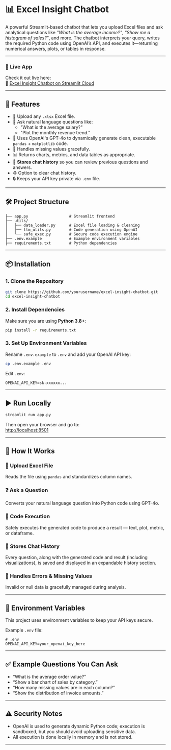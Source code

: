 # 📊 Excel Insight Chatbot

A powerful Streamlit-based chatbot that lets you upload Excel files and ask analytical questions like *"What is the average income?"*, *"Show me a histogram of sales?"*, and more. The chatbot interprets your query, writes the required Python code using OpenAI’s API, and executes it—returning numerical answers, plots, or tables in response.

---

### 🚀 Live App

Check it out live here:  
🔗 [Excel Insight Chatbot on Streamlit Cloud](https://chatbot-for-excel-based-insightsgit-z6gzkmbsc2y6hyzhzcggcj.streamlit.app/)

---

## 📂 Features

- 📁 Upload any `.xlsx` Excel file.
- 💬 Ask natural language questions like:
  - "What is the average salary?"
  - "Plot the monthly revenue trend."
- 🧠 Uses OpenAI's GPT-4o to dynamically generate clean, executable `pandas` + `matplotlib` code.
- 🧼 Handles missing values gracefully.
- 📊 Returns charts, metrics, and data tables as appropriate.
- 💾 **Stores chat history** so you can review previous questions and answers.
- ♻️ Option to clear chat history.
- 🔒 Keeps your API key private via `.env` file.

---

## 🛠️ Project Structure

```plaintext
├── app.py                  # Streamlit frontend
├── utils/
│   ├── data_loader.py      # Excel file loading & cleaning
│   ├── llm_utils.py        # Code generation using OpenAI
│   └── safe_exec.py        # Secure code execution engine
├── .env.example            # Example environment variables
├── requirements.txt        # Python dependencies
```

---

## 📦 Installation

### 1. Clone the Repository

```bash
git clone https://github.com/yourusername/excel-insight-chatbot.git
cd excel-insight-chatbot
```

### 2. Install Dependencies

Make sure you are using **Python 3.8+**:

```bash
pip install -r requirements.txt
```

### 3. Set Up Environment Variables

Rename `.env.example` to `.env` and add your OpenAI API key:

```bash
cp .env.example .env
```

Edit `.env`:

```
OPENAI_API_KEY=sk-xxxxxx...
```

---

## ▶️ Run Locally

```bash
streamlit run app.py
```

Then open your browser and go to:  
[http://localhost:8501](http://localhost:8501)

---

## 🤖 How It Works

### 🧾 Upload Excel File
Reads the file using `pandas` and standardizes column names.

### ❓ Ask a Question
Converts your natural language question into Python code using GPT-4o.

### 🧠 Code Execution
Safely executes the generated code to produce a result — text, plot, metric, or dataframe.

### 💾 Stores Chat History
Every question, along with the generated code and result (including visualizations), is saved and displayed in an expandable history section.

### 🧼 Handles Errors & Missing Values
Invalid or null data is gracefully managed during analysis.

---

## 🔐 Environment Variables

This project uses environment variables to keep your API keys secure.

Example `.env` file:

```env
# .env
OPENAI_API_KEY=your_openai_key_here
```

---

## ✅ Example Questions You Can Ask

- “What is the average order value?”
- “Show a bar chart of sales by category.”
- “How many missing values are in each column?”
- “Show the distribution of invoice amounts.”

---

## ⚠️ Security Notes

- OpenAI is used to generate dynamic Python code; execution is sandboxed, but you should avoid uploading sensitive data.
- All execution is done locally in memory and is not stored.

---
